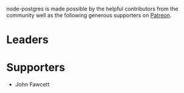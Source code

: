 node-postgres is made possible by the helpful contributors from the community well as the following generous supporters on [Patreon](https://www.patreon.com/node_postgres).

# Leaders

# Supporters
- John Fawcett
